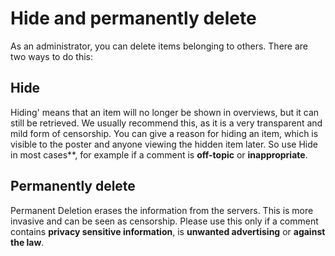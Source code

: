 # Hide and permanently delete

As an administrator, you can delete items belonging to others. There are two ways to do this:

## Hide

Hiding' means that an item will no longer be shown in overviews, but it can still be retrieved. We usually recommend this, as it is a very transparent and mild form of censorship. You can give a reason for hiding an item, which is visible to the poster and anyone viewing the hidden item later. So use Hide in most cases**, for example if a comment is **off-topic** or **inappropriate**.

## Permanently delete

Permanent Deletion erases the information from the servers. This is more invasive and can be seen as censorship. Please use this only if a comment contains **privacy sensitive information**, is **unwanted advertising** or **against the law**.
